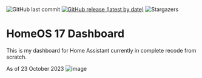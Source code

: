 ![GitHub last commit](https://img.shields.io/github/last-commit/avenger11/HomeOS)
[![GitHub release (latest by date)](https://img.shields.io/github/v/release/avenger11/HomeOS)](https://github.com/avenger11/HomeOS/releases/latest)
![Stargazers](https://img.shields.io/github/stars/avenger11/HomeOS.svg?)

# HomeOS 17 Dashboard


This is my dashboard for Home Assistant currently in complete recode from scratch.

As of 23 October 2023
![image](https://github.com/avenger11/HomeOS/assets/37946892/7af586ad-1eee-4494-a09b-a0f16ac8602c)
